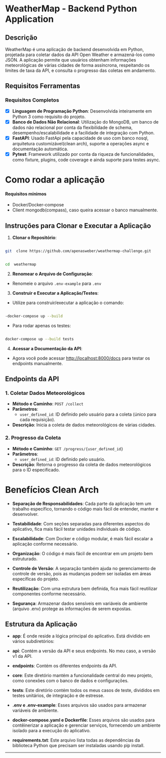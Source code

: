 # WeatherMap - Backend Python Application

## Descrição

WeatherMap é uma aplicação de backend desenvolvida em Python, projetada para coletar dados da API Open Weather e armazená-los como JSON. A aplicação permite que usuários obtenham informações meteorológicas de várias cidades de forma assíncrona, respeitando os limites de taxa da API, e consulta o progresso das coletas em andamento.

## Requisitos Ferramentas

### Requisitos Completos

- [x] **Linguagem de Programação Python**: Desenvolvida inteiramente em Python 3 como requisito do projeto.
- [x] **Banco de Dados Não Relacional**: Utilização do MongoDB, um banco de dados não relacional por conta da flexibilidade de schema, desempenho/escalabilidade e a facilidade de integração com Python.
- [x] **FastAPI**: Usado FastApi pela capacidade de uso com banco nosql, arquitetura customizável(clean arch), suporte a operações async e documentação automática.
- [x] **Pytest**: Framework utilizado por conta da riqueza de funcionalidades, como fixture, plugins, code coverage e ainda suporte para testes async.

# Como rodar a aplicação

#### Requisitos mínimos

- Docker/Docker-compose
- Client mongodb(compass), caso queira acessar o banco manualmente.

## Instruções para Clonar e Executar a Aplicação

1.  **Clonar o Repositório**:

```bash

git  clone https://github.com/apenasweber/weathermap-challenge.git

```

```bash

cd  weathermap

```

2.  **Renomear o Arquivo de Configuração**:

- Renomeie o arquivo `.env-example` para `.env`

3.  **Construir e Executar a Aplicação/Testes**:

- Utilize para construir/executar a aplicação o comando:

```bash

-docker-compose up --build

```

- Para rodar apenas os testes:

```bash

docker-compose up --build tests

```

4.  **Acessar a Documentação da API**:

- Agora você pode acessar [http://localhost:8000/docs](http://localhost:8000/docs) para testar os endpoints manualmente.

## Endpoints da API

### 1. Coletar Dados Meteorológicos

- **Método e Caminho**: `POST /collect`
- **Parâmetros**:
  - `user_defined_id`: ID definido pelo usuário para a coleta (único para cada requisição).
- **Descrição**: Inicia a coleta de dados meteorológicos de várias cidades.

### 2. Progresso da Coleta

- **Método e Caminho**: `GET /progress/{user_defined_id}`
- **Parâmetros**:
  - `user_defined_id`: ID definido pelo usuário.
- **Descrição**: Retorna o progresso da coleta de dados meteorológicos para o ID especificado.

# Benefícios Clean Arch

- **Separação de Responsabilidades**: Cada parte da aplicação tem um trabalho específico, tornando o código mais fácil de entender, manter e desenvolver.

- **Testabilidade**: Com seções separadas para diferentes aspectos do aplicativo, fica mais fácil testar unidades individuais de código.

- **Escalabilidade**: Com Docker e código modular, é mais fácil escalar a aplicação conforme necessário.

- **Organização**: O código é mais fácil de encontrar em um projeto bem estruturado.

- **Controle de Versão**: A separação também ajuda no gerenciamento de controle de versão, pois as mudanças podem ser isoladas em áreas específicas do projeto.

- **Reutilização**: Com uma estrutura bem definida, fica mais fácil reutilizar componentes conforme necessário.

- **Segurança**: Armazenar dados sensíveis em variáveis de ambiente (arquivo .env) protege as informações de serem expostas.

## Estrutura da Aplicação

- **app**: É onde reside a lógica principal do aplicativo. Está dividido em vários subdiretórios:

- **api**: Contém a versão da API e seus endpoints. No meu caso, a versão v1 da API.

- **endpoints**: Contém os diferentes endpoints da API.

- **core**: Este diretório mantém a funcionalidade central do meu projeto, como conexões com o banco de dados e configurações.

- **tests**: Este diretório contém todos os meus casos de teste, divididos em testes unitários, de integração e de estresse.

- **.env e .env-example**: Esses arquivos são usados para armazenar variáveis de ambiente.

- **docker-compose.yaml e Dockerfile**: Esses arquivos são usados para contêinerizar a aplicação e gerenciar serviços, fornecendo um ambiente isolado para a execução do aplicativo.

- **requirements.txt**: Este arquivo lista todas as dependências da biblioteca Python que precisam ser instaladas usando pip install.

---
